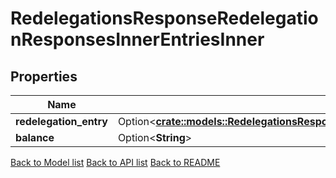# RedelegationsResponseRedelegationResponsesInnerEntriesInner

## Properties

Name | Type | Description | Notes
------------ | ------------- | ------------- | -------------
**redelegation_entry** | Option<[**crate::models::RedelegationsResponseRedelegationResponsesInnerRedelegationEntriesInner**](Redelegations_response_redelegation_responses_inner_redelegation_entries_inner.md)> |  | [optional]
**balance** | Option<**String**> |  | [optional]

[Back to Model list](../README.md#documentation-for-models) [Back to API list](../README.md#documentation-for-api-endpoints) [Back to README](../README.md)


